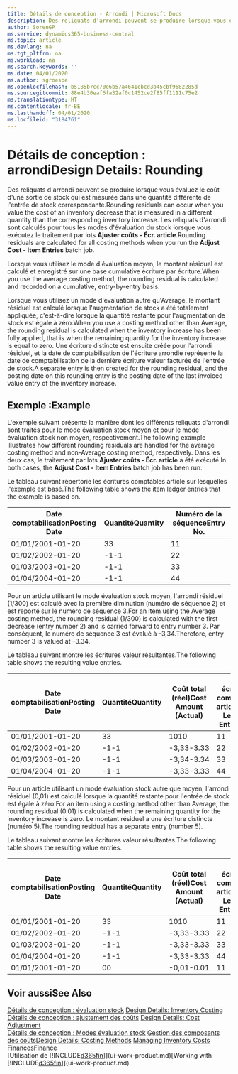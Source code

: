 ```yaml
---
title: Détails de conception - Arrondi | Microsoft Docs
description: Des reliquats d'arrondi peuvent se produire lorsque vous évaluez le coût d'une sortie de stock qui est mesurée dans une quantité différente de l'entrée de stock correspondante. Les reliquats d'arrondi sont calculés pour tous les modes d'évaluation du stock lorsque vous exécutez le traitement par lots **Ajuster coûts - Écr. article**.
author: SorenGP
ms.service: dynamics365-business-central
ms.topic: article
ms.devlang: na
ms.tgt_pltfrm: na
ms.workload: na
ms.search.keywords: ''
ms.date: 04/01/2020
ms.author: sgroespe
ms.openlocfilehash: b5185b7cc70e6b57a4641cbcd3b45cbf9682285d
ms.sourcegitcommit: 88e4b30eaf6fa32af0c1452ce2f85ff1111c75e2
ms.translationtype: HT
ms.contentlocale: fr-BE
ms.lasthandoff: 04/01/2020
ms.locfileid: "3184761"
---
```

# <a name="design-details-rounding"></a><span data-ttu-id="c2f46-104">Détails de conception : arrondi</span><span class="sxs-lookup"><span data-stu-id="c2f46-104">Design Details: Rounding</span></span>
<span data-ttu-id="c2f46-105">Des reliquats d'arrondi peuvent se produire lorsque vous évaluez le coût d'une sortie de stock qui est mesurée dans une quantité différente de l'entrée de stock correspondante.</span><span class="sxs-lookup"><span data-stu-id="c2f46-105">Rounding residuals can occur when you value the cost of an inventory decrease that is measured in a different quantity than the corresponding inventory increase.</span></span> <span data-ttu-id="c2f46-106">Les reliquats d'arrondi sont calculés pour tous les modes d'évaluation du stock lorsque vous exécutez le traitement par lots **Ajuster coûts - Écr. article**.</span><span class="sxs-lookup"><span data-stu-id="c2f46-106">Rounding residuals are calculated for all costing methods when you run the **Adjust Cost - Item Entries** batch job.</span></span>  

 <span data-ttu-id="c2f46-107">Lorsque vous utilisez le mode d'évaluation moyen, le montant résiduel est calculé et enregistré sur une base cumulative écriture par écriture.</span><span class="sxs-lookup"><span data-stu-id="c2f46-107">When you use the average costing method, the rounding residual is calculated and recorded on a cumulative, entry-by-entry basis.</span></span>  

 <span data-ttu-id="c2f46-108">Lorsque vous utilisez un mode d'évaluation autre qu'Average, le montant résiduel est calculé lorsque l'augmentation de stock a été totalement appliquée, c'est-à-dire lorsque la quantité restante pour l'augmentation de stock est égale à zéro.</span><span class="sxs-lookup"><span data-stu-id="c2f46-108">When you use a costing method other than Average, the rounding residual is calculated when the inventory increase has been fully applied, that is when the remaining quantity for the inventory increase is equal to zero.</span></span> <span data-ttu-id="c2f46-109">Une écriture distincte est ensuite créée pour l'arrondi résiduel, et la date de comptabilisation de l'écriture arrondie représente la date de comptabilisation de la dernière écriture valeur facturée de l'entrée de stock.</span><span class="sxs-lookup"><span data-stu-id="c2f46-109">A separate entry is then created for the rounding residual, and the posting date on this rounding entry is the posting date of the last invoiced value entry of the inventory increase.</span></span>  

## <a name="example"></a><span data-ttu-id="c2f46-110">Exemple :</span><span class="sxs-lookup"><span data-stu-id="c2f46-110">Example</span></span>  
 <span data-ttu-id="c2f46-111">L'exemple suivant présente la manière dont les différents reliquats d'arrondi sont traités pour le mode évaluation stock moyen et pour le mode évaluation stock non moyen, respectivement.</span><span class="sxs-lookup"><span data-stu-id="c2f46-111">The following example illustrates how different rounding residuals are handled for the average costing method and non-Average costing method, respectively.</span></span> <span data-ttu-id="c2f46-112">Dans les deux cas, le traitement par lots **Ajuster coûts - Écr. article** a été exécuté.</span><span class="sxs-lookup"><span data-stu-id="c2f46-112">In both cases, the **Adjust Cost - Item Entries** batch job has been run.</span></span>  

 <span data-ttu-id="c2f46-113">Le tableau suivant répertorie les écritures comptables article sur lesquelles l'exemple est basé.</span><span class="sxs-lookup"><span data-stu-id="c2f46-113">The following table shows the item ledger entries that the example is based on.</span></span>  

|<span data-ttu-id="c2f46-114">Date comptabilisation</span><span class="sxs-lookup"><span data-stu-id="c2f46-114">Posting Date</span></span>|<span data-ttu-id="c2f46-115">Quantité</span><span class="sxs-lookup"><span data-stu-id="c2f46-115">Quantity</span></span>|<span data-ttu-id="c2f46-116">Numéro de la séquence</span><span class="sxs-lookup"><span data-stu-id="c2f46-116">Entry No.</span></span>|  
|------------------|--------------|---------------|  
|<span data-ttu-id="c2f46-117">01/01/20</span><span class="sxs-lookup"><span data-stu-id="c2f46-117">01-01-20</span></span>|<span data-ttu-id="c2f46-118">3</span><span class="sxs-lookup"><span data-stu-id="c2f46-118">3</span></span>|<span data-ttu-id="c2f46-119">1</span><span class="sxs-lookup"><span data-stu-id="c2f46-119">1</span></span>|  
|<span data-ttu-id="c2f46-120">01/02/20</span><span class="sxs-lookup"><span data-stu-id="c2f46-120">02-01-20</span></span>|<span data-ttu-id="c2f46-121">-1</span><span class="sxs-lookup"><span data-stu-id="c2f46-121">-1</span></span>|<span data-ttu-id="c2f46-122">2</span><span class="sxs-lookup"><span data-stu-id="c2f46-122">2</span></span>|  
|<span data-ttu-id="c2f46-123">01/03/20</span><span class="sxs-lookup"><span data-stu-id="c2f46-123">03-01-20</span></span>|<span data-ttu-id="c2f46-124">-1</span><span class="sxs-lookup"><span data-stu-id="c2f46-124">-1</span></span>|<span data-ttu-id="c2f46-125">3</span><span class="sxs-lookup"><span data-stu-id="c2f46-125">3</span></span>|  
|<span data-ttu-id="c2f46-126">01/04/20</span><span class="sxs-lookup"><span data-stu-id="c2f46-126">04-01-20</span></span>|<span data-ttu-id="c2f46-127">-1</span><span class="sxs-lookup"><span data-stu-id="c2f46-127">-1</span></span>|<span data-ttu-id="c2f46-128">4</span><span class="sxs-lookup"><span data-stu-id="c2f46-128">4</span></span>|  

 <span data-ttu-id="c2f46-129">Pour un article utilisant le mode évaluation stock moyen, l'arrondi résiduel (1/300) est calculé avec la première diminution (numéro de séquence 2) et est reporté sur le numéro de séquence 3.</span><span class="sxs-lookup"><span data-stu-id="c2f46-129">For an item using the Average costing method, the rounding residual (1/300) is calculated with the first decrease (entry number 2) and is carried forward to entry number 3.</span></span> <span data-ttu-id="c2f46-130">Par conséquent, le numéro de séquence 3 est évalué à –3,34.</span><span class="sxs-lookup"><span data-stu-id="c2f46-130">Therefore, entry number 3 is valued at –3.34.</span></span>  

 <span data-ttu-id="c2f46-131">Le tableau suivant montre les écritures valeur résultantes.</span><span class="sxs-lookup"><span data-stu-id="c2f46-131">The following table shows the resulting value entries.</span></span>  

|<span data-ttu-id="c2f46-132">Date comptabilisation</span><span class="sxs-lookup"><span data-stu-id="c2f46-132">Posting Date</span></span>|<span data-ttu-id="c2f46-133">Quantité</span><span class="sxs-lookup"><span data-stu-id="c2f46-133">Quantity</span></span>|<span data-ttu-id="c2f46-134">Coût total (réel)</span><span class="sxs-lookup"><span data-stu-id="c2f46-134">Cost Amount (Actual)</span></span>|<span data-ttu-id="c2f46-135">N° écriture comptable article</span><span class="sxs-lookup"><span data-stu-id="c2f46-135">Item Ledger Entry No.</span></span>|<span data-ttu-id="c2f46-136">Numéro de la séquence</span><span class="sxs-lookup"><span data-stu-id="c2f46-136">Entry No.</span></span>|  
|------------------|--------------|----------------------------|---------------------------|---------------|  
|<span data-ttu-id="c2f46-137">01/01/20</span><span class="sxs-lookup"><span data-stu-id="c2f46-137">01-01-20</span></span>|<span data-ttu-id="c2f46-138">3</span><span class="sxs-lookup"><span data-stu-id="c2f46-138">3</span></span>|<span data-ttu-id="c2f46-139">10</span><span class="sxs-lookup"><span data-stu-id="c2f46-139">10</span></span>|<span data-ttu-id="c2f46-140">1</span><span class="sxs-lookup"><span data-stu-id="c2f46-140">1</span></span>|<span data-ttu-id="c2f46-141">1</span><span class="sxs-lookup"><span data-stu-id="c2f46-141">1</span></span>|  
|<span data-ttu-id="c2f46-142">01/02/20</span><span class="sxs-lookup"><span data-stu-id="c2f46-142">02-01-20</span></span>|<span data-ttu-id="c2f46-143">-1</span><span class="sxs-lookup"><span data-stu-id="c2f46-143">-1</span></span>|<span data-ttu-id="c2f46-144">-3,33</span><span class="sxs-lookup"><span data-stu-id="c2f46-144">-3.33</span></span>|<span data-ttu-id="c2f46-145">2</span><span class="sxs-lookup"><span data-stu-id="c2f46-145">2</span></span>|<span data-ttu-id="c2f46-146">2</span><span class="sxs-lookup"><span data-stu-id="c2f46-146">2</span></span>|  
|<span data-ttu-id="c2f46-147">01/03/20</span><span class="sxs-lookup"><span data-stu-id="c2f46-147">03-01-20</span></span>|<span data-ttu-id="c2f46-148">-1</span><span class="sxs-lookup"><span data-stu-id="c2f46-148">-1</span></span>|<span data-ttu-id="c2f46-149">-3,34</span><span class="sxs-lookup"><span data-stu-id="c2f46-149">-3.34</span></span>|<span data-ttu-id="c2f46-150">3</span><span class="sxs-lookup"><span data-stu-id="c2f46-150">3</span></span>|<span data-ttu-id="c2f46-151">3</span><span class="sxs-lookup"><span data-stu-id="c2f46-151">3</span></span>|  
|<span data-ttu-id="c2f46-152">01/04/20</span><span class="sxs-lookup"><span data-stu-id="c2f46-152">04-01-20</span></span>|<span data-ttu-id="c2f46-153">-1</span><span class="sxs-lookup"><span data-stu-id="c2f46-153">-1</span></span>|<span data-ttu-id="c2f46-154">-3,33</span><span class="sxs-lookup"><span data-stu-id="c2f46-154">-3.33</span></span>|<span data-ttu-id="c2f46-155">4</span><span class="sxs-lookup"><span data-stu-id="c2f46-155">4</span></span>|<span data-ttu-id="c2f46-156">4</span><span class="sxs-lookup"><span data-stu-id="c2f46-156">4</span></span>|  

 <span data-ttu-id="c2f46-157">Pour un article utilisant un mode évaluation stock autre que moyen, l'arrondi résiduel (0,01) est calculé lorsque la quantité restante pour l'entrée de stock est égale à zéro.</span><span class="sxs-lookup"><span data-stu-id="c2f46-157">For an item using a costing method other than Average, the rounding residual (0.01) is calculated when the remaining quantity for the inventory increase is zero.</span></span> <span data-ttu-id="c2f46-158">Le montant résiduel a une écriture distincte (numéro 5).</span><span class="sxs-lookup"><span data-stu-id="c2f46-158">The rounding residual has a separate entry (number 5).</span></span>  

 <span data-ttu-id="c2f46-159">Le tableau suivant montre les écritures valeur résultantes.</span><span class="sxs-lookup"><span data-stu-id="c2f46-159">The following table shows the resulting value entries.</span></span>  

|<span data-ttu-id="c2f46-160">Date comptabilisation</span><span class="sxs-lookup"><span data-stu-id="c2f46-160">Posting Date</span></span>|<span data-ttu-id="c2f46-161">Quantité</span><span class="sxs-lookup"><span data-stu-id="c2f46-161">Quantity</span></span>|<span data-ttu-id="c2f46-162">Coût total (réel)</span><span class="sxs-lookup"><span data-stu-id="c2f46-162">Cost Amount (Actual)</span></span>|<span data-ttu-id="c2f46-163">N° écriture comptable article</span><span class="sxs-lookup"><span data-stu-id="c2f46-163">Item Ledger Entry No.</span></span>|<span data-ttu-id="c2f46-164">Numéro de la séquence</span><span class="sxs-lookup"><span data-stu-id="c2f46-164">Entry No.</span></span>|  
|------------------|--------------|----------------------------|---------------------------|---------------|  
|<span data-ttu-id="c2f46-165">01/01/20</span><span class="sxs-lookup"><span data-stu-id="c2f46-165">01-01-20</span></span>|<span data-ttu-id="c2f46-166">3</span><span class="sxs-lookup"><span data-stu-id="c2f46-166">3</span></span>|<span data-ttu-id="c2f46-167">10</span><span class="sxs-lookup"><span data-stu-id="c2f46-167">10</span></span>|<span data-ttu-id="c2f46-168">1</span><span class="sxs-lookup"><span data-stu-id="c2f46-168">1</span></span>|<span data-ttu-id="c2f46-169">1</span><span class="sxs-lookup"><span data-stu-id="c2f46-169">1</span></span>|  
|<span data-ttu-id="c2f46-170">01/02/20</span><span class="sxs-lookup"><span data-stu-id="c2f46-170">02-01-20</span></span>|<span data-ttu-id="c2f46-171">-1</span><span class="sxs-lookup"><span data-stu-id="c2f46-171">-1</span></span>|<span data-ttu-id="c2f46-172">-3,33</span><span class="sxs-lookup"><span data-stu-id="c2f46-172">-3.33</span></span>|<span data-ttu-id="c2f46-173">2</span><span class="sxs-lookup"><span data-stu-id="c2f46-173">2</span></span>|<span data-ttu-id="c2f46-174">2</span><span class="sxs-lookup"><span data-stu-id="c2f46-174">2</span></span>|  
|<span data-ttu-id="c2f46-175">01/03/20</span><span class="sxs-lookup"><span data-stu-id="c2f46-175">03-01-20</span></span>|<span data-ttu-id="c2f46-176">-1</span><span class="sxs-lookup"><span data-stu-id="c2f46-176">-1</span></span>|<span data-ttu-id="c2f46-177">-3,33</span><span class="sxs-lookup"><span data-stu-id="c2f46-177">-3.33</span></span>|<span data-ttu-id="c2f46-178">3</span><span class="sxs-lookup"><span data-stu-id="c2f46-178">3</span></span>|<span data-ttu-id="c2f46-179">3</span><span class="sxs-lookup"><span data-stu-id="c2f46-179">3</span></span>|  
|<span data-ttu-id="c2f46-180">01/04/20</span><span class="sxs-lookup"><span data-stu-id="c2f46-180">04-01-20</span></span>|<span data-ttu-id="c2f46-181">-1</span><span class="sxs-lookup"><span data-stu-id="c2f46-181">-1</span></span>|<span data-ttu-id="c2f46-182">-3,33</span><span class="sxs-lookup"><span data-stu-id="c2f46-182">-3.33</span></span>|<span data-ttu-id="c2f46-183">4</span><span class="sxs-lookup"><span data-stu-id="c2f46-183">4</span></span>|<span data-ttu-id="c2f46-184">4</span><span class="sxs-lookup"><span data-stu-id="c2f46-184">4</span></span>|  
|<span data-ttu-id="c2f46-185">01/01/20</span><span class="sxs-lookup"><span data-stu-id="c2f46-185">01-01-20</span></span>|<span data-ttu-id="c2f46-186">0</span><span class="sxs-lookup"><span data-stu-id="c2f46-186">0</span></span>|<span data-ttu-id="c2f46-187">-0,01</span><span class="sxs-lookup"><span data-stu-id="c2f46-187">-0.01</span></span>|<span data-ttu-id="c2f46-188">1</span><span class="sxs-lookup"><span data-stu-id="c2f46-188">1</span></span>|<span data-ttu-id="c2f46-189">5</span><span class="sxs-lookup"><span data-stu-id="c2f46-189">5</span></span>|  

## <a name="see-also"></a><span data-ttu-id="c2f46-190">Voir aussi</span><span class="sxs-lookup"><span data-stu-id="c2f46-190">See Also</span></span>  
 <span data-ttu-id="c2f46-191">[Détails de conception : évaluation stock](design-details-inventory-costing.md) </span><span class="sxs-lookup"><span data-stu-id="c2f46-191">[Design Details: Inventory Costing](design-details-inventory-costing.md) </span></span>  
 <span data-ttu-id="c2f46-192">[Détails de conception : ajustement des coûts](design-details-cost-adjustment.md) </span><span class="sxs-lookup"><span data-stu-id="c2f46-192">[Design Details: Cost Adjustment](design-details-cost-adjustment.md) </span></span>  
 <span data-ttu-id="c2f46-193">[Détails de conception : Modes évaluation stock](design-details-costing-methods.md) [Gestion des composants des coûts](finance-manage-inventory-costs.md)</span><span class="sxs-lookup"><span data-stu-id="c2f46-193">[Design Details: Costing Methods](design-details-costing-methods.md) [Managing Inventory Costs](finance-manage-inventory-costs.md)</span></span>  
 [<span data-ttu-id="c2f46-194">Finances</span><span class="sxs-lookup"><span data-stu-id="c2f46-194">Finance</span></span>](finance.md)  
 <span data-ttu-id="c2f46-195">[Utilisation de [!INCLUDE[d365fin](includes/d365fin_md.md)]](ui-work-product.md)</span><span class="sxs-lookup"><span data-stu-id="c2f46-195">[Working with [!INCLUDE[d365fin](includes/d365fin_md.md)]](ui-work-product.md)</span></span>
